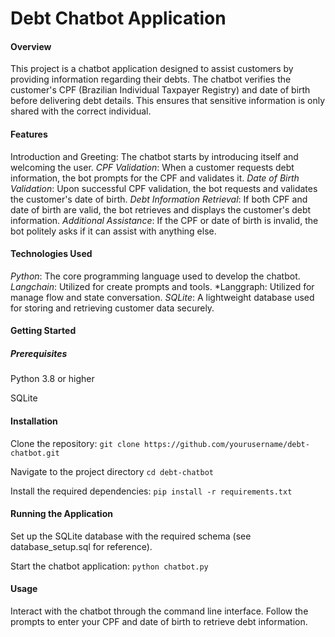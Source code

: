 # Debt Chatbot Application
#### Overview
This project is a chatbot application designed to assist customers by providing information regarding their debts. 
The chatbot verifies the customer's CPF (Brazilian Individual Taxpayer Registry) and date of birth before delivering debt details. 
This ensures that sensitive information is only shared with the correct individual.

#### Features
Introduction and Greeting: The chatbot starts by introducing itself and welcoming the user.
*CPF Validation*: When a customer requests debt information, the bot prompts for the CPF and validates it.
*Date of Birth Validation*: Upon successful CPF validation, the bot requests and validates the customer's date of birth.
*Debt Information Retrieval*: If both CPF and date of birth are valid, the bot retrieves and displays the customer's debt information.
*Additional Assistance*: If the CPF or date of birth is invalid, the bot politely asks if it can assist with anything else.

#### Technologies Used
*Python*: The core programming language used to develop the chatbot.
*Langchain*: Utilized for create prompts and tools.
*Langgraph: Utilized for manage flow and state conversation.
*SQLite*: A lightweight database used for storing and retrieving customer data securely.

#### Getting Started
##### Prerequisites

Python 3.8 or higher

SQLite
#### Installation

Clone the repository:
```git clone https://github.com/yourusername/debt-chatbot.git```

Navigate to the project directory
```cd debt-chatbot```

Install the required dependencies:
```pip install -r requirements.txt```

#### Running the Application
Set up the SQLite database with the required schema (see database_setup.sql for reference).

Start the chatbot application:
```python chatbot.py```

#### Usage
Interact with the chatbot through the command line interface. Follow the prompts to enter your CPF and date of birth to retrieve debt information.
